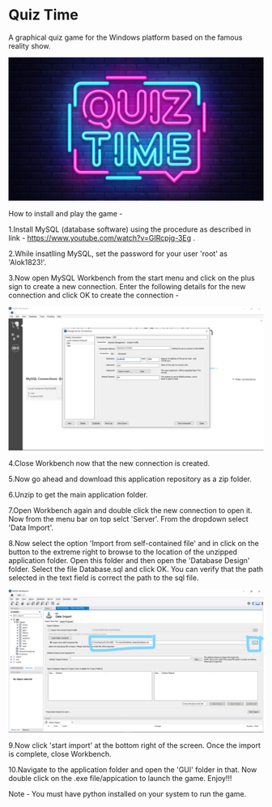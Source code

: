 # Quiz Time
A graphical quiz game for the Windows platform based on the famous reality show.


![](Images%20and%20Icons/kbc.png)


How to install and play the game - 

1.Install MySQL (database software) using the procedure as described in link - https://www.youtube.com/watch?v=GIRcpjg-3Eg .

2.While insatlling MySQL, set the password for your user 'root' as 'Alok1823!'.

3.Now open MySQL Workbench from the start menu and click on the plus sign to create a new connection. Enter the following details for the   new connection and click OK to create the connection - 

![](Images%20and%20Icons/connection.png)

4.Close Workbench now that the new connection is created.

5.Now go ahead and download this application repository as a zip folder.

6.Unzip to get the main application folder. 

7.Open Workbench again and double click the new connection to open it. Now from the menu bar on top selct 'Server'. From the dropdown select 'Data Import'.

8.Now select the option 'Import from self-contained file' and in click on the button to the extreme right to browse to the location of the unzipped application folder. Open this folder and then open the 'Database Design' folder. Select the file Database.sql and click OK. You can verify that the path selected in the text field is correct the path to the sql file.

![](Images%20and%20Icons/import.jpg)

9.Now click 'start import' at the bottom right of the screen. Once the import is complete, close Workbench.

10.Navigate to the application folder and open the 'GUI' folder in that. Now double click on the .exe file/appication to launch the game. Enjoy!!! 

Note - You must have python installed on your system to run the game.
